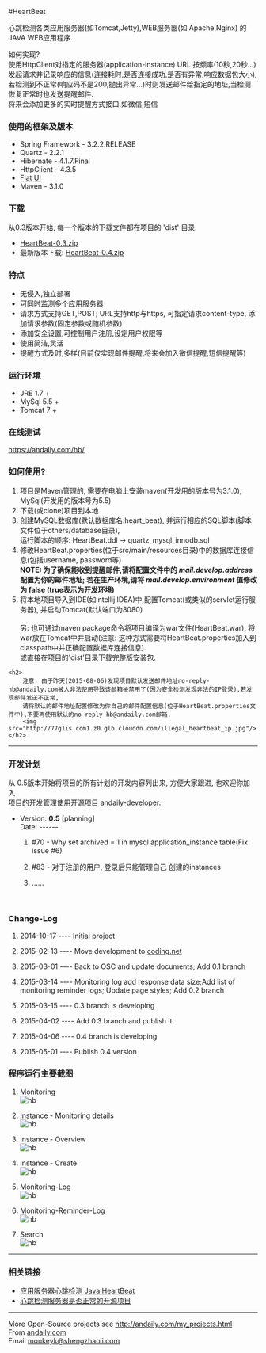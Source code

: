 #HeartBeat
<div>
    <p>
     心跳检测各类应用服务器(如Tomcat,Jetty),WEB服务器(如 Apache,Nginx) 的JAVA WEB应用程序.
    </p>
    <p>
     如何实现?
     <br/>
     使用HttpClient对指定的服务器(application-instance) URL 按频率(10秒,20秒...) 发起请求并记录响应的信息(连接耗时,是否连接成功,是否有异常,响应数据包大小),
     若检测到不正常(响应码不是200,抛出异常...)时则发送邮件给指定的地址,当检测恢复正常时也发送提醒邮件.
     <br/>
     将来会添加更多的实时提醒方式接口,如微信,短信
    </p>
</div>

<div>
    <h3>使用的框架及版本</h3>
    <ul>
        <li>Spring Framework - 3.2.2.RELEASE</li>
        <li>Quartz - 2.2.1</li>
        <li>Hibernate - 4.1.7.Final</li>
        <li>HttpClient - 4.3.5</li>
        <li><a href="http://www.bootcss.com/p/flat-ui/">Flat UI</a></li>
        <li>Maven - 3.1.0</li>
    </ul>
</div>

<div>
    <h3>下载</h3>
    从0.3版本开始, 每一个版本的下载文件都在项目的 'dist' 目录.
    <ul>
        <li><a href="http://git.oschina.net/mkk/HeartBeat/raw/V-0.3/dist/HeartBeat-0.3.zip">HeartBeat-0.3.zip</a></li>
        <li>最新版本下载: <a href="http://git.oschina.net/mkk/HeartBeat/raw/V-0.4/dist/HeartBeat-0.4.zip">HeartBeat-0.4.zip</a></li>
    </ul>
</div>

<div>
    <h3>特点</h3>
    <ul>
        <li>无侵入,独立部署</li>
        <li>可同时监测多个应用服务器</li>
        <li>请求方式支持GET,POST; URL支持http与https, 可指定请求content-type, 添加请求参数(固定参数或随机参数)</li>
        <li>添加安全设置,可控制用户注册,设定用户权限等</li>
        <li>使用简洁,灵活</li>
        <li>提醒方式及时,多样(目前仅实现邮件提醒,将来会加入微信提醒,短信提醒等)</li>
    </ul>
</div>

<div>
    <h3>运行环境</h3>
    <ul>
        <li>JRE 1.7 +</li>
        <li>MySql 5.5 +</li>
        <li>Tomcat 7 +</li>
    </ul>
</div>

<div>
    <h3>在线测试</h3>
    <a href="https://andaily.com/hb/">https://andaily.com/hb/</a>
</div>

<div>
    <h3>如何使用?</h3>
    <ol>
        <li>项目是Maven管理的, 需要在电脑上安装maven(开发用的版本号为3.1.0), MySql(开发用的版本号为5.5)</li>
        <li>下载(或clone)项目到本地</li>
        <li>
            创建MySQL数据库(默认数据库名:heart_beat), 并运行相应的SQL脚本(脚本文件位于others/database目录),
            <br/>
            运行脚本的顺序: HeartBeat.ddl -> quartz_mysql_innodb.sql
        </li>
        <li>
            修改HeartBeat.properties(位于src/main/resources目录)中的数据库连接信息(包括username, password等)
            <br/>
            <strong>NOTE: 为了确保能收到提醒邮件,请将配置文件中的 <em>mail.develop.address</em> 配置为你的邮件地址;
            若在生产环境,请将 <em>mail.develop.environment</em> 值修改为 false (true表示为开发环境)</strong>
        </li>
        <li>
            将本地项目导入到IDE(如Intellij IDEA)中,配置Tomcat(或类似的servlet运行服务器), 并启动Tomcat(默认端口为8080)
            <br/>
            <br/>
               另: 也可通过maven package命令将项目编译为war文件(HeartBeat.war),
                     将war放在Tomcat中并启动(注意: 这种方式需要将HeartBeat.properties加入到classpath中并正确配置数据库连接信息).
                     <br/>
                     或直接在项目的'dist'目录下载完整版安装包.
        </li>
    </ol>

    <h2>
        注意: 由于昨天(2015-08-06)发现项目默认发送邮件地址no-reply-hb@andaily.com被人非法使用导致该邮箱被禁用了(因为安全检测发现非法的IP登录),若发现邮件发送不正常,
        请将默认的邮件地址配置修改为你自己的邮件配置信息(位于HeartBeat.properties文件中),不要再使用默认的no-reply-hb@andaily.com邮箱.
        <img src="http://77g1is.com1.z0.glb.clouddn.com/illegal_heartbeat_ip.jpg"/>
    </h2>
</div>


<hr/>
<h3>开发计划</h3>
<p>
从 0.5版本开始将项目的所有计划的开发内容列出来, 方便大家跟进, 也欢迎你加入.
<br/>
项目的开发管理使用开源项目 <a href="http://git.oschina.net/mkk/andaily-developer">andaily-developer</a>.
</p>
<ul>
       <li>
            <p>
                Version: <strong>0.5</strong> [planning]
                <br/>
                Date: ------
            </p>
            <ol>
                <li><p>#70 - Why set archived = 1 in mysql application_instance table(Fix issue #6)</p></li>
                <li><p>#83 - 对于注册的用户, 登录后只能管理自己 创建的instances</p></li>
                <li><p>......</p></li>
            </ol>
       </li>

</ul>
<br/>


<div>
    <h3>Change-Log</h3>
    <ol>
        <li>
            <p>
                2014-10-17   ----    Initial project
            </p>
        </li>
        <li>
            <p>
                2015-02-13   ----    Move development to <a href="https://coding.net/u/monkeyk/p/HeartBeat/git">coding.net</a>
            </p>
        </li>
        <li>
            <p>
                2015-03-01   ----    Back to OSC and update documents; Add 0.1 branch
            </p>
        </li>
        <li>
            <p>
                2015-03-14   ----    Monitoring log add response data size;Add list of monitoring reminder logs; Update page styles; Add 0.2 branch
            </p>
        </li>
        <li>
            <p>
                2015-03-15   ----    0.3 branch is developing
            </p>
        </li>
        <li>
            <p>
                2015-04-02   ----    Add 0.3 branch and publish it
            </p>
        </li>
        <li>
            <p>
                2015-04-06   ----    0.4 branch is developing
            </p>
        </li>
        <li>
            <p>
                2015-05-01   ----    Publish 0.4 version
            </p>
        </li>
    </ol>
</div>


<div>
    <h3>程序运行主要截图</h3>
    <ol>
        <li>
            <p>
                Monitoring
                <br/>
                <img src="http://andaily.qiniudn.com/hbmonitoring_0.3.png" alt="hb"/>
                <br/>
            </p>
        </li>
        <li>
            <p>
                Instance - Monitoring details
                <br/>
                <img src="http://andaily.qiniudn.com/hbmonitoring-details_0.3.png" alt="hb"/>
                <br/>
            </p>
        </li>
        <li>
            <p>
                Instance - Overview
                <br/>
                <img src="http://andaily.qiniudn.com/hbinstances_0.3.png" alt="hb"/>
                <br/>
            </p>
        </li>
        <li>
            <p>
                Instance - Create
                <br/>
                <img src="http://andaily.qiniudn.com/hbnew-instance_0.3.png" alt="hb"/>
                <br/>
            </p>
        </li>
        <li>
            <p>
                Monitoring-Log
                <br/>
                <img src="http://andaily.qiniudn.com/hbhb-log_0.3.png" alt="hb"/>
                <br/>
            </p>
        </li>
        <li>
            <p>
                Monitoring-Reminder-Log
                <br/>
                <img src="http://andaily.qiniudn.com/hbreminder-log_0.3.png" alt="hb"/>
                <br/>
            </p>
        </li>
        <li>
            <p>
                Search
                <br/>
                <img src="http://andaily.qiniudn.com/hbsearch_0.3.png" alt="hb"/>
                <br/>
            </p>
        </li>
    </ol>
</div>


<hr/>
<div>
    <h3>相关链接</h3>
    <ul>
        <li><a href="http://www.oschina.net/p/java-heartbeat">应用服务器心跳检测 Java HeartBeat</a></li>
        <li><a href="http://blog.csdn.net/monkeyking1987/article/details/44004231">心跳检测服务器是否正常的开源项目</a></li>
    </ul>
</div>

<hr/>
<div>
    More Open-Source projects see <a href="http://andaily.com/my_projects.html">http://andaily.com/my_projects.html</a>
    <br/>
    From <a href="http://andaily.com">andaily.com</a>
    <br/>
    Email <a href="mailto:monkeyk@shengzhaoli.com">monkeyk@shengzhaoli.com</a>
</div>